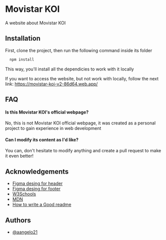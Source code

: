 
# Movistar KOI

A website about Movistar KOI


## Installation

First, clone the project, then run the following command inside its folder

```bash
  npm install
```
This way, you'll install all the dependicies to work with it locally

If you want to access the website, but not work with locally, follow the next link: https://movistar-koi-v2-86d64.web.app/
## FAQ

#### Is this Movistar KOI's official webpage?

No, this is not Movistar KOI official webpage, it was created as a personal project to gain experience in web development

#### Can I modify its content as I'd like?

You can, don't hesitate to modify anything and create a pull request to make it even better!


## Acknowledgements

 - [Figma desing for header](https://www.figma.com/design/cFcjsk2SpWViyk0MfjM2pw/Responsive-header-component-%7C-Navbar-ui-component-%7C-Navbar-UI-%7C-Header-design-(Community)?node-id=0-1&p=f&t=VdcjY69Qvv764NUt-0)
 - [Figma desing for footer](https://www.figma.com/design/XAcwSesgjsuEwA0Im9Igmd/Free-Footer-Kit%3A-60-Responsive-Footer-Designs-(Community)?node-id=0-1&p=f&t=pnLHuEcGNt4Hxu9I-0)
 - [W3Schools](https://www.w3schools.com/)
 - [MDN](https://developer.mozilla.org/en-US/)
 - [How to write a Good readme](https://bulldogjob.com/news/449-how-to-write-a-good-readme-for-your-github-project)


## Authors

- [@aangelo21](https://www.github.com/aangelo21)

